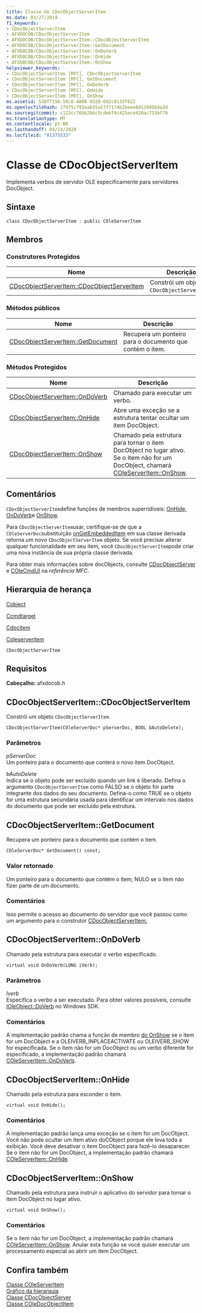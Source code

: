 ```yaml
---
title: Classe de CDocObjectServerItem
ms.date: 03/27/2019
f1_keywords:
- CDocObjectServerItem
- AFXDOCOB/CDocObjectServerItem
- AFXDOCOB/CDocObjectServerItem::CDocObjectServerItem
- AFXDOCOB/CDocObjectServerItem::GetDocument
- AFXDOCOB/CDocObjectServerItem::OnDoVerb
- AFXDOCOB/CDocObjectServerItem::OnHide
- AFXDOCOB/CDocObjectServerItem::OnShow
helpviewer_keywords:
- CDocObjectServerItem [MFC], CDocObjectServerItem
- CDocObjectServerItem [MFC], GetDocument
- CDocObjectServerItem [MFC], OnDoVerb
- CDocObjectServerItem [MFC], OnHide
- CDocObjectServerItem [MFC], OnShow
ms.assetid: 530f7156-50c8-4806-9328-602c9133f622
ms.openlocfilehash: 1f0f5cf93aab35a17f7174b2beee0d1398564a3d
ms.sourcegitcommit: c123cc76bb2b6c5cde6f4c425ece420ac733bf70
ms.translationtype: MT
ms.contentlocale: pt-BR
ms.lasthandoff: 04/14/2020
ms.locfileid: "81375533"
---
```

# <a name="cdocobjectserveritem-class"></a>Classe de CDocObjectServerItem

Implementa verbos de servidor OLE especificamente para servidores DocObject.

## <a name="syntax"></a>Sintaxe

```
class CDocObjectServerItem : public COleServerItem
```

## <a name="members"></a>Membros

### <a name="protected-constructors"></a>Construtores Protegidos

|Nome|Descrição|
|----------|-----------------|
|[CDocObjectServerItem::CDocObjectServerItem](#cdocobjectserveritem)|Constrói um objeto `CDocObjectServerItem`.|

### <a name="public-methods"></a>Métodos públicos

|Nome|Descrição|
|----------|-----------------|
|[CDocObjectServerItem::GetDocument](#getdocument)|Recupera um ponteiro para o documento que contém o item.|

### <a name="protected-methods"></a>Métodos Protegidos

|Nome|Descrição|
|----------|-----------------|
|[CDocObjectServerItem::OnDoVerb](#ondoverb)|Chamado para executar um verbo.|
|[CDocObjectServerItem::OnHide](#onhide)|Abre uma exceção se a estrutura tentar ocultar um item DocObject.|
|[CDocObjectServerItem::OnShow](#onshow)|Chamado pela estrutura para tornar o item DocObject no lugar ativo. Se o item não for um DocObject, chamará [COleServerItem::OnShow](../../mfc/reference/coleserveritem-class.md#onshow).|

## <a name="remarks"></a>Comentários

`CDocObjectServerItem`define funções de membros superridíveis: [OnHide,](#onhide) [OnDoVerb](#ondoverb)e [OnShow](#onshow).

Para `CDocObjectServerItem`usar, certifique-se de que a `COleServerDoc`substituição [onGetEmbeddedItem](../../mfc/reference/coleserverdoc-class.md#ongetembeddeditem) em sua classe derivada retorna um novo `CDocObjectServerItem` objeto. Se você precisar alterar qualquer funcionalidade em seu item, você `CDocObjectServerItem`pode criar uma nova instância de sua própria classe derivada.

Para obter mais informações sobre docObjects, consulte [CDocObjectServer](../../mfc/reference/cdocobjectserver-class.md) e [COleCmdUI](../../mfc/reference/colecmdui-class.md) na *referência MFC*.

## <a name="inheritance-hierarchy"></a>Hierarquia de herança

[Cobject](../../mfc/reference/cobject-class.md)

[Ccmdtarget](../../mfc/reference/ccmdtarget-class.md)

[Cdocitem](../../mfc/reference/cdocitem-class.md)

[Coleserveritem](../../mfc/reference/coleserveritem-class.md)

`CDocObjectServerItem`

## <a name="requirements"></a>Requisitos

**Cabeçalho:** afxdocob.h

## <a name="cdocobjectserveritemcdocobjectserveritem"></a><a name="cdocobjectserveritem"></a>CDocObjectServerItem::CDocObjectServerItem

Constrói um objeto `CDocObjectServerItem`.

```
CDocObjectServerItem(COleServerDoc* pServerDoc, BOOL bAutoDelete);
```

### <a name="parameters"></a>Parâmetros

*pServerDoc*<br/>
Um ponteiro para o documento que conterá o novo item DocObject.

*bAutoDelete*<br/>
Indica se o objeto pode ser excluído quando um link é liberado. Defina o argumento `CDocObjectServerItem` como FALSO se o objeto for parte integrante dos dados do seu documento. Defina-o como TRUE se o objeto for uma estrutura secundária usada para identificar um intervalo nos dados do documento que pode ser excluído pela estrutura.

## <a name="cdocobjectserveritemgetdocument"></a><a name="getdocument"></a>CDocObjectServerItem::GetDocument

Recupera um ponteiro para o documento que contém o item.

```
COleServerDoc* GetDocument() const;
```

### <a name="return-value"></a>Valor retornado

Um ponteiro para o documento que contém o item; NULO se o item não fizer parte de um documento.

### <a name="remarks"></a>Comentários

Isso permite o acesso ao documento do servidor que você passou como um argumento para o construtor [CDocObjectServerItem.](#cdocobjectserveritem)

## <a name="cdocobjectserveritemondoverb"></a><a name="ondoverb"></a>CDocObjectServerItem::OnDoVerb

Chamado pela estrutura para executar o verbo especificado.

```
virtual void OnDoVerb(LONG iVerb);
```

### <a name="parameters"></a>Parâmetros

*Iverb*<br/>
Especifica o verbo a ser executado. Para obter valores possíveis, consulte [IOleObject::DoVerb](/windows/win32/api/oleidl/nf-oleidl-ioleobject-doverb) no Windows SDK.

### <a name="remarks"></a>Comentários

A implementação padrão chama a função de membro [do OnShow](#onshow) se o item for um DocObject e a OLEIVERB_INPLACEACTIVATE ou OLEIVERB_SHOW for especificada. Se o item não for um DocObject ou um verbo diferente for especificado, a implementação padrão chamará [COleServerItem::OnDoVerb](../../mfc/reference/coleserveritem-class.md#ondoverb).

## <a name="cdocobjectserveritemonhide"></a><a name="onhide"></a>CDocObjectServerItem::OnHide

Chamado pela estrutura para esconder o item.

```
virtual void OnHide();
```

### <a name="remarks"></a>Comentários

A implementação padrão lança uma exceção se o item for um DocObject. Você não pode ocultar um item ativo doCObject porque ele leva toda a exibição. Você deve desativar o item DocObject para fazê-lo desaparecer. Se o item não for um DocObject, a implementação padrão chamará [COleServerItem::OnHide](../../mfc/reference/coleserveritem-class.md#onhide).

## <a name="cdocobjectserveritemonshow"></a><a name="onshow"></a>CDocObjectServerItem::OnShow

Chamado pela estrutura para instruir o aplicativo do servidor para tornar o item DocObject no lugar ativo.

```
virtual void OnShow();
```

### <a name="remarks"></a>Comentários

Se o item não for um DocObject, a implementação padrão chamará [COleServerItem::OnShow](../../mfc/reference/coleserveritem-class.md#onopen). Anular esta função se você quiser executar um processamento especial ao abrir um item DocObject.

## <a name="see-also"></a>Confira também

[Classe COleServerItem](../../mfc/reference/coleserveritem-class.md)<br/>
[Gráfico da hierarquia](../../mfc/hierarchy-chart.md)<br/>
[Classe CDocObjectServer](../../mfc/reference/cdocobjectserver-class.md)<br/>
[Classe COleDocObjectItem](../../mfc/reference/coledocobjectitem-class.md)
